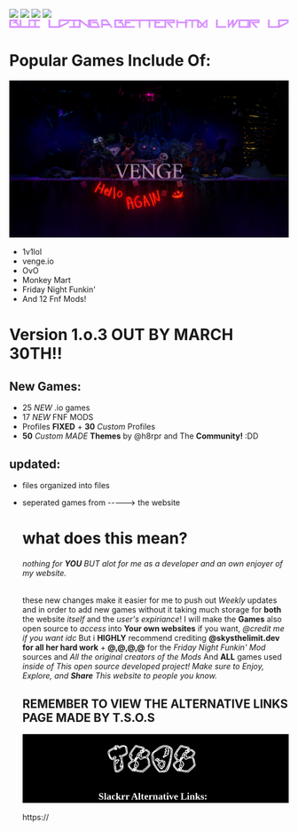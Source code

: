 ![](https://github.com/uslackrr/uslackrr.github.io/blob/main/images/README/title-white.png)
![](https://github.com/uslackrr/uslackrr.github.io/blob/main/images/README/title.png)
![](https://github.com/uslackrr/uslackrr.github.io/blob/main/images/README/header.png)
[![](https://github.com/uslackrr/uslackrr.github.io/blob/main/images/README/selenite.png)](https://github.com/repositoryrepos/Game-Library)
![](https://github.com/repositoryrepos/repositoryrepos/blob/main/images/quote.png)
# Popular Games Include Of:
  [![](https://github.com/uslackrr/uslackrr/blob/main/VENGE.jpeg)](https://ublockedslackrr.github.io./games/venge/index.html)

- 1v1lol
- venge.io
- OvO
- Monkey Mart
- Friday Night Funkin'
- And 12 Fnf Mods!

# Version 1.o.3 OUT BY MARCH 30TH!!
## New Games:
- 25 *NEW* .io games
- 17 *NEW* FNF MODS
- Profiles **FIXED** + **30** *Custom* Profiles
- **50** *Custom MADE* **Themes** by @h8rpr and The **Community!** :DD
## updated:
- files organized into files
- seperated games from -----> the website
  # what does this mean?
  ###### nothing for **YOU** *BUT* alot for me as a developer and an own enjoyer of my website.
  these new changes make it easier for me to push out *Weekly* updates and in order to add new games without it taking much storage for **both** the website *itself*
  and the *user's expiriance*!
  I will make the **Games** also open source to *access* into **Your own websites** if you want, *@credit me if you want idc* But i **HIGHLY** recommend crediting 
  **@skysthelimit.dev for all her hard work** + **@,@,@,@** for the *Friday Night Funkin' Mod* sources and *All the original creators of the Mods* And **ALL** games used *inside of 
  This open source developed project! Make sure to Enjoy, *Explore*, *and **Share** This website to people you know.**
  
  ## REMEMBER TO VIEW THE ALTERNATIVE LINKS PAGE MADE BY T.S.O.S
  [![](https://github.com/uslackrr/uslackrr/blob/main/TSOS%20-%20The%20Site%20Of%20Sites.png)](https://thesiteofsites.github.io./)

  https://
